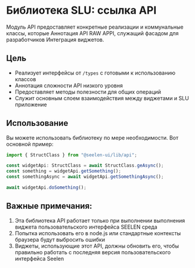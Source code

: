 # **Библиотека SLU: ссылка API**

Модуль API предоставляет конкретные реализации и коммунальные классы, которые
Аннотация API RAW APPI, служащий фасадом для разработчиков Интеграция виджетов.

## **Цель**

- Реализует интерфейсы от `/types` с готовыми к использованию классов
- Аннотация сложности API низкого уровня
- Предоставляет методы полезности для общих операций
- Служит основным слоем взаимодействия между виджетами и SLU приложение

## **Использование**

Вы можете использовать библиотеку по мере необходимости. Вот основной пример:

```ts
import { StructClass } from "@seelen-ui/lib/api";

const widgetApi: StructClass = await StructClass.geAsync();
const something = widgetApi.getSomething();
const somethingAsync = await widgetApi.getSomethingAsync();

await widgetApi.doSomething();
```

## **Важные примечания:**

1. Эта библиотека API работает только при выполнении выполнения виджета
   пользовательского интерфейса SEELEN среда
2. Попытка использовать его в node.js или стандартные контексты браузера будут
   выбросить ошибки
3. Виджеты, использующие этот API, должны обновить его, чтобы правильно работать
   с последняя версия пользовательского интерфейса Seelen
